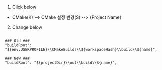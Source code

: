 
1. Click below
+ CMake(K) -->  CMake 설정 변경(S) --> {Project Name}
2. Change below
```

### Old ###
"buildRoot": "${env.USERPROFILE}\\CMakeBuilds\\${workspaceHash}\\build\\${name}",

### New ###
"buildRoot": "${projectDir}\\out\\build\\${name}",

```